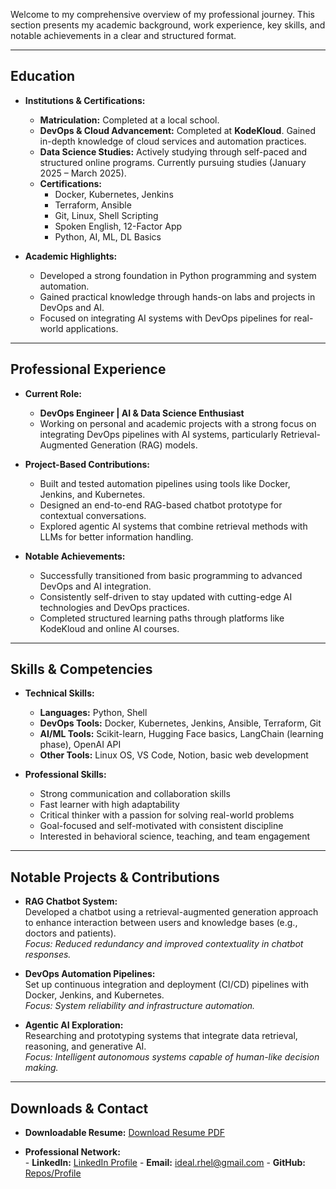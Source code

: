 Welcome to my comprehensive overview of my professional journey. This section presents my academic background, work experience, key skills, and notable achievements in a clear and structured format.

---

## **Education**

- **Institutions & Certifications:**
  - **Matriculation:** Completed at a local school.
  - **DevOps & Cloud Advancement:** Completed at **KodeKloud**. Gained in-depth knowledge of cloud services and automation practices.
  - **Data Science Studies:** Actively studying through self-paced and structured online programs. Currently pursuing studies (January 2025 – March 2025).
  - **Certifications:**
    - Docker, Kubernetes, Jenkins
    - Terraform, Ansible
    - Git, Linux, Shell Scripting
    - Spoken English, 12-Factor App
    - Python, AI, ML, DL Basics

- **Academic Highlights:**  
  - Developed a strong foundation in Python programming and system automation.  
  - Gained practical knowledge through hands-on labs and projects in DevOps and AI.  
  - Focused on integrating AI systems with DevOps pipelines for real-world applications.

---

## **Professional Experience**

- **Current Role:**  
  - **DevOps Engineer | AI & Data Science Enthusiast**  
  - Working on personal and academic projects with a strong focus on integrating DevOps pipelines with AI systems, particularly Retrieval-Augmented Generation (RAG) models.

- **Project-Based Contributions:**  
  - Built and tested automation pipelines using tools like Docker, Jenkins, and Kubernetes.  
  - Designed an end-to-end RAG-based chatbot prototype for contextual conversations.  
  - Explored agentic AI systems that combine retrieval methods with LLMs for better information handling.

- **Notable Achievements:**  
  - Successfully transitioned from basic programming to advanced DevOps and AI integration.  
  - Consistently self-driven to stay updated with cutting-edge AI technologies and DevOps practices.  
  - Completed structured learning paths through platforms like KodeKloud and online AI courses.

---

## **Skills & Competencies**

- **Technical Skills:**  
  - **Languages:** Python, Shell  
  - **DevOps Tools:** Docker, Kubernetes, Jenkins, Ansible, Terraform, Git  
  - **AI/ML Tools:** Scikit-learn, Hugging Face basics, LangChain (learning phase), OpenAI API  
  - **Other Tools:** Linux OS, VS Code, Notion, basic web development

- **Professional Skills:**  
  - Strong communication and collaboration skills  
  - Fast learner with high adaptability  
  - Critical thinker with a passion for solving real-world problems  
  - Goal-focused and self-motivated with consistent discipline  
  - Interested in behavioral science, teaching, and team engagement

---

## **Notable Projects & Contributions**

- **RAG Chatbot System:**  
  Developed a chatbot using a retrieval-augmented generation approach to enhance interaction between users and knowledge bases (e.g., doctors and patients).  
  *Focus: Reduced redundancy and improved contextuality in chatbot responses.*

- **DevOps Automation Pipelines:**  
  Set up continuous integration and deployment (CI/CD) pipelines with Docker, Jenkins, and Kubernetes.  
  *Focus: System reliability and infrastructure automation.*

- **Agentic AI Exploration:**  
  Researching and prototyping systems that integrate data retrieval, reasoning, and generative AI.  
  *Focus: Intelligent autonomous systems capable of human-like decision making.*

---

## **Downloads & Contact**

- **Downloadable Resume:**  [Download Resume PDF](Profile.pdf)
  <!-- *(Link placeholder – e.g., “Download PDF”)* -->
  
- **Professional Network:**  
      - **LinkedIn:** [LinkedIn Profile](https://www.linkedin.com/in/maimoon-moon-amin/)
      - **Email:** [ideal.rhel@gmail.com](https://mail.google.com/mail/u/0/#inbox?compose=new)
      - **GitHub:** [Repos/Profile](https://github.com/Maimoon-github)